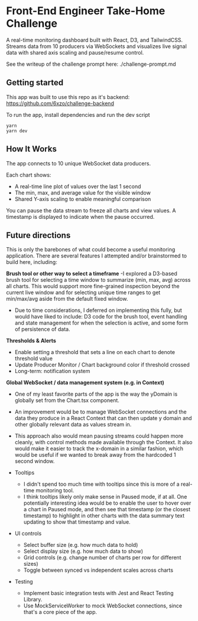 # Front-End Engineer Take-Home Challenge

A real-time monitoring dashboard built with React, D3, and TailwindCSS. Streams data from 10 producers via WebSockets and visualizes live signal data with shared axis scaling and pause/resume control.

See the writeup of the challenge prompt here: ./challenge-prompt.md

## Getting started

This app was built to use this repo as it's backend: https://github.com/6xzo/challenge-backend

To run the app, install dependencies and run the dev script

```
yarn
yarn dev
```

## How It Works

The app connects to 10 unique WebSocket data producers.

Each chart shows:

- A real-time line plot of values over the last 1 second
- The min, max, and average value for the visible window
- Shared Y-axis scaling to enable meaningful comparison

You can pause the data stream to freeze all charts and view values. A timestamp is displayed to indicate when the pause occurred.

## Future directions

This is only the barebones of what could become a useful monitoring application. There are several features I attempted and/or brainstormed to build here, including:

**Brush tool or other way to select a timeframe**
-I explored a D3-based brush tool for selecting a time window to summarize (min, max, avg) across all charts. This would support more fine-grained inspection beyond the current live window and for selecting unique time ranges to get min/max/avg aside from the default fixed window.

- Due to time considerations, I deferred on implementing this fully, but would have liked to include: D3 code for the brush tool, event handling and state management for when the selection is active, and some form of persistence of data.

**Thresholds & Alerts**

- Enable setting a threshold that sets a line on each chart to denote threshold value
- Update Producer Monitor / Chart background color if threshold crossed
- Long-term: notification system

**Global WebSocket / data management system (e.g. in Context)**

- One of my least favorite parts of the app is the way the yDomain is globally set from the Chart.tsx component.
- An improvement would be to manage WebSocket connections and the data they produce in a React Context that can then update y domain and other globally relevant data as values stream in.
- This approach also would mean pausing streams could happen more cleanly, with control methods made available through the Context. It also would make it easier to track the x-domain in a similar fashion, which would be useful if we wanted to break away from the hardcoded 1 second window.

- Tooltips

  - I didn't spend too much time with tooltips since this is more of a real-time monitoring tool.
  - I think tooltips likely only make sense in Paused mode, if at all. One potentially interesting idea would be to enable the user to hover over a chart in Paused mode, and then see that timestamp (or the closest timestamp) to highlight in other charts with the data summary text updating to show that timestamp and value.

- UI controls

  - Select buffer size (e.g. how much data to hold)
  - Select display size (e.g. how much data to show)
  - Grid controls (e.g. change number of charts per row for different sizes)
  - Toggle between synced vs independent scales across charts

- Testing
  - Implement basic integration tests with Jest and React Testing Library.
  - Use MockServiceWorker to mock WebSocket connections, since that's a core piece of the app.
